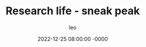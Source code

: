 ---
layout: post
classes: wide
title: "Research life - sneak peak"
author: leo
date: 2022-12-25 08:00:00 -0000
categories: career
tags: career PhD academia
tags_color: '#618770'
permalink: research-life
featured: false
video_embed: https://www.youtube.com/watch?v=iKtB4KAKLr0
---